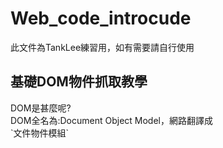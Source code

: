 # Web_code_introcude
此文件為TankLee練習用，如有需要請自行使用<br>

<h2>基礎DOM物件抓取教學</h2>
DOM是甚麼呢?<br>
DOM全名為:Document Object Model，網路翻譯成 <br>
`文件物件模組`
